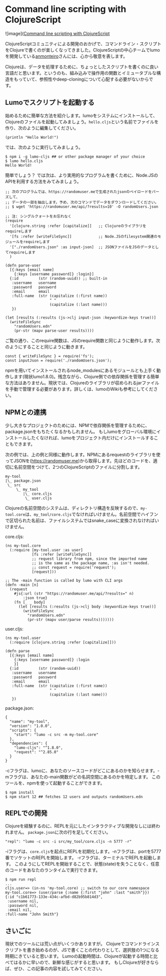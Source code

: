 # Command line scripting with ClojureScript

![image]([Command line scripting with ClojureScript](https://github.com/t-cool/clj-article/blob/master/01-Command_line_scripting_with_ClojureScript/image.jpeg)

ClojureScriptコミュニティによる開発のおかげで、コマンドライン・スクリプトをClojureで書くのが楽しくなってきました。ClojureScriptの中心チームでlumoを開発している[anmonteiro](https://github.com/anmonteiro)さんには、心から敬意を表します。

Clojureは、データを処理するために、ちょっとしたスクリプトを書くのに良い言語だと思います。というのも、組み込みで操作用の関数とイミュータブルな構造をもっていて、参照性やdeep-cloningについて心配する必要がないからです。

## Lumoでスクリプトを起動する
始めるために簡単な方法を紹介します。lumoをシステムにインストールして、Clojureのファイルを起動してみましょう。`hello.cljs`という名前でファイルを作り、次のように編集してください。

```
(println "Hello World!")
```

では、次のように実行してみましょう。

```
$ npm i -g lumo-cljs ## or other package manager of your choice
$ lumo hello.cljs
Hello World!
```

簡単でしょう？ では次は、より実用的なプログラムを書くために、Node.JSのAPIを利用する方法をみてみましょう。

```
;; 次のプログラムでは、https://randomuser.meで生成されたjsonのペイロードをパーズして、
;; データの一部を抽出します。予め、次のコマンドでデータをダウンロードしてください。
;; $ wget 'https://randomuser.me/api/?results=10' -O randomUsers.json

;; 注: シングルクォートをお忘れなく
(require
  '[clojure.string :refer [capitalize]]   ;; Clojureのライブラリをrequireします
  '[fs :refer [writeFileSync]]            ;; Node.JSのfilesystem関連のモジュールをrequireします
  '["./randomUsers.json" :as input-json]  ;; JSONファイルをJSのデータとしてrequireします
  )

(defn parse-user
  [{:keys [email name]
    {:keys [username password]} :login}]
  {:id         (str (random-uuid)) ;; built-in
   :username   username
   :password   password
   :email      email
   :full-name  (str (capitalize (:first name))
                    " "
                    (capitalize (:last name)))
   })

(let [results (:results (js->clj input-json :keywordize-keys true))]
  (writeFileSync
    "randomUsers.edn"
    (pr-str (mapv parse-user results))))
```

ご覧の通り、このrequire関数は、JSのrequire関数と同じように動作します。次のようにすることと同じように動きます。

```
const { writeFileSync } = require('fs');
const inputJson = require('./randomUsers.json');
```

npmを用いてインストールされるnode_modulesにあるモジュールとも上手く動作します(現状lumo1.8.0)。残念ながら、Clojure側での依存関係を管理する簡単な方法はありません。現状では、Clojureのライブラリが収められるjarファイルを手動で管理する必要があります。詳しくは、lumoのWikiも参考にしてください。

## NPMとの連携
少し大きなプロジェクトのためには、NPMで依存関係を管理するために、package.jsonをもちたくなるかもしれません。
もしlumoをグローバル環境にインストールしたくなければ、lumoをプロジェクト内だけにインストールすることもできます。

次の例では、上の例と同様に動作します。NPMにあるrequestのライブラリを使ってJSONを(https://randomuser.me)から取得します。先ほどのコードを、適切に名前空間をつけて、2つのClojureScriptのファイルに分割します。

```
my-tool
|\_ package.json
 \_ src
     \_ my_tool
        |\_ core.cljs
         \_ user.cljs
```
Clojureの名前空間のシステムは、ディレクトリ構造を反映するので、`my-tool.core`は、`my_tool/core.cljs`でなければいけません。名前空間でハイフンで区切られた名前は、ファイルシステムではsnake_caseに変換されなければいけません。

core.cljs:

```
(ns my-tool.core
  (:require [my-tool.user :as user]
            [fs :refer [writeFileSync]]
            ;; request library from npm, since the imported name
            ;; is the same as the package name, :as isn't needed.
            ;; const request = require('request');
            [request]))

;; The -main function is called by lumo with CLI args
(defn -main [n]
  (request
    #js{:url (str "https://randomuser.me/api/?results=" n)
        :json true}
    (fn [_ _ body]
      (let [results (:results (js->clj body :keywordize-keys true))]
        (writeFileSync
          "randomUsers.edn"
          (pr-str (mapv user/parse results)))))))
```

user.cljs:
```
(ns my-tool.user
  (:require [clojure.string :refer [capitalize]]))

(defn parse
  [{:keys [email name]
    {:keys [username password]} :login
    }]
  {:id         (str (random-uuid))
   :username   username
   :password   password
   :email      email
   :full-name  (str (capitalize (:first name))
                    " "
                    (capitalize (:last name)))
   })
```


package.json:
```
{
  "name": "my-tool",
  "version": "1.0.0",
  "scripts": {
    "start": "lumo -c src -m my-tool.core"
  },
  "dependencies": {
    "lumo-cljs": "^1.8.0",
    "request": "^2.85.0"
  }
}
```
-cフラグは、lumoに、あなたのソースコードがどこにあるのかを知らせます。-mフラグは、あなたの-main関数がどの名詞空間にあるのかを特定します。
このツールを、npmを使って起動することができます。

```
$ npm install
$ npm start 12 ## fetches 12 users and outputs randomUsers.edn
```

## REPLでの開発

Clojureを経験するのに、REPLを元にしたインタラクティブな開発なしには終われません。
`package.json`に次の行を足してください。

```
"repl": "lumo -c src -i src/my_tool/core.cljs -n 5777 -r"
```
-iフラグは、`core.cljs`を起点にREPLを初期化します。-nフラグは、portを5777番でソケットのREPLを開始します。
-rフラグは、ターミナルでREPLを起動します。
このようにしてREPLを開始することで、状態(state)を失うことなく、任意のコードをあなたのランタイムで実行できます。

```
$ npm run repl
...
cljs.user=> (in-ns 'my-tool.core) ;; switch to our core namespace
my-tool.core=> (user/parse {:name {:first "john" :last "smith"}})
{:id "c1b61773-133e-434c-afbd-d82b95b814d3",
 :username nil,
 :password nil,
 :email nil,
:full-name "John Smith"}
```

## さいごに
現状でのツールには荒い点がいくつかありますが。
Clojureでコマンドラインスクリプトを書き始めるのが、JSで書くことの代わりとして、選択肢の1つになる時期にきていると思います。
Lumoの起動時間は、Clojureが起動する時間と比べてはるかに早いので、新鮮な感じがすると思います。
もしClojureが好きならば、ぜひ、この記事の内容を試してみてください。
